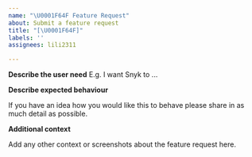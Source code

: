 ```yaml
---
name: "\U0001F64F Feature Request"
about: Submit a feature request
title: "[\U0001F64F]"
labels: ''
assignees: lili2311

---
```


**Describe the user need**
E.g. I want Snyk to ...

**Describe expected behaviour**

If you have an idea how you would like this to behave please share in as much detail as possible.

**Additional context**

Add any other context or screenshots about the feature request here.
